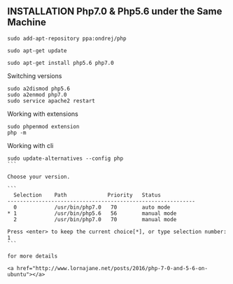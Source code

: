 
## INSTALLATION Php7.0 & Php5.6 under the Same Machine

```
sudo add-apt-repository ppa:ondrej/php
```

```
sudo apt-get update
```

```
sudo apt-get install php5.6 php7.0
```

Switching versions

```
sudo a2dismod php5.6
sudo a2enmod php7.0
sudo service apache2 restart
```

Working with extensions

```
sudo phpenmod extension
php -m
```

Working with cli

````
sudo update-alternatives --config php
```

Choose your version.

```
  Selection    Path             Priority   Status
------------------------------------------------------------
  0            /usr/bin/php7.0   70        auto mode
* 1            /usr/bin/php5.6   56        manual mode
  2            /usr/bin/php7.0   70        manual mode

Press <enter> to keep the current choice[*], or type selection number: 1
```

for more details

<a href="http://www.lornajane.net/posts/2016/php-7-0-and-5-6-on-ubuntu"></a>



